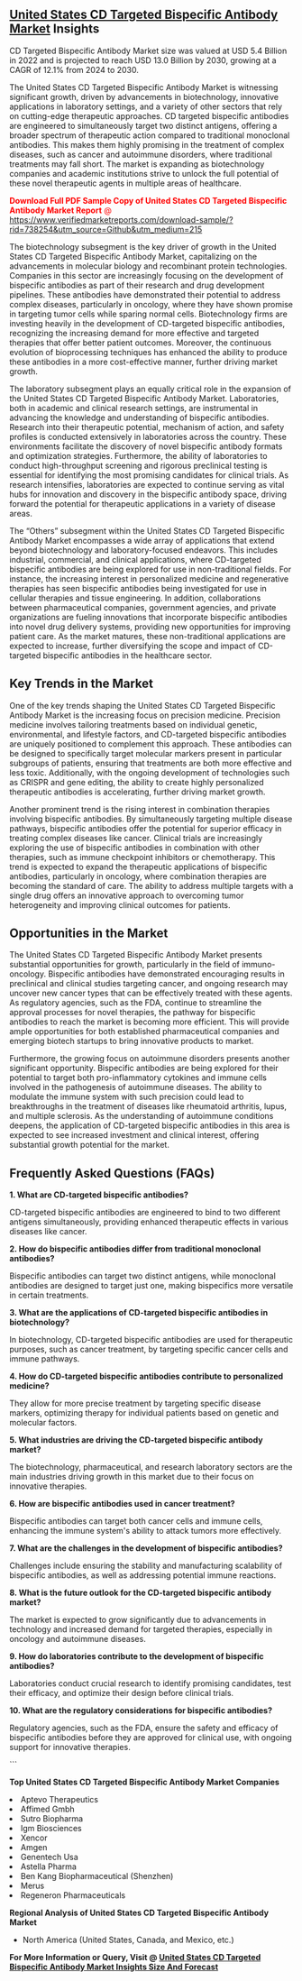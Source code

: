 <h2><a href="https://www.verifiedmarketreports.com/download-sample/?rid=738254&amp;utm_source=Github&amp;utm_medium=215" target="_blank">United States CD Targeted Bispecific Antibody Market</a> Insights</h2><p>CD Targeted Bispecific Antibody Market size was valued at USD 5.4 Billion in 2022 and is projected to reach USD 13.0 Billion by 2030, growing at a CAGR of 12.1% from 2024 to 2030.</p><p><p>The United States CD Targeted Bispecific Antibody Market is witnessing significant growth, driven by advancements in biotechnology, innovative applications in laboratory settings, and a variety of other sectors that rely on cutting-edge therapeutic approaches. CD targeted bispecific antibodies are engineered to simultaneously target two distinct antigens, offering a broader spectrum of therapeutic action compared to traditional monoclonal antibodies. This makes them highly promising in the treatment of complex diseases, such as cancer and autoimmune disorders, where traditional treatments may fall short. The market is expanding as biotechnology companies and academic institutions strive to unlock the full potential of these novel therapeutic agents in multiple areas of healthcare. <p><span class=""><span style="color: #ff0000;"><strong>Download Full PDF Sample Copy of United States CD Targeted Bispecific Antibody Market Report</strong> @ </span><a href="https://www.verifiedmarketreports.com/download-sample/?rid=738254&amp;utm_source=Github&amp;utm_medium=215" target="_blank">https://www.verifiedmarketreports.com/download-sample/?rid=738254&amp;utm_source=Github&amp;utm_medium=215</a></span></p></p><p>The biotechnology subsegment is the key driver of growth in the United States CD Targeted Bispecific Antibody Market, capitalizing on the advancements in molecular biology and recombinant protein technologies. Companies in this sector are increasingly focusing on the development of bispecific antibodies as part of their research and drug development pipelines. These antibodies have demonstrated their potential to address complex diseases, particularly in oncology, where they have shown promise in targeting tumor cells while sparing normal cells. Biotechnology firms are investing heavily in the development of CD-targeted bispecific antibodies, recognizing the increasing demand for more effective and targeted therapies that offer better patient outcomes. Moreover, the continuous evolution of bioprocessing techniques has enhanced the ability to produce these antibodies in a more cost-effective manner, further driving market growth.</p><p>The laboratory subsegment plays an equally critical role in the expansion of the United States CD Targeted Bispecific Antibody Market. Laboratories, both in academic and clinical research settings, are instrumental in advancing the knowledge and understanding of bispecific antibodies. Research into their therapeutic potential, mechanism of action, and safety profiles is conducted extensively in laboratories across the country. These environments facilitate the discovery of novel bispecific antibody formats and optimization strategies. Furthermore, the ability of laboratories to conduct high-throughput screening and rigorous preclinical testing is essential for identifying the most promising candidates for clinical trials. As research intensifies, laboratories are expected to continue serving as vital hubs for innovation and discovery in the bispecific antibody space, driving forward the potential for therapeutic applications in a variety of disease areas.</p><p>The “Others” subsegment within the United States CD Targeted Bispecific Antibody Market encompasses a wide array of applications that extend beyond biotechnology and laboratory-focused endeavors. This includes industrial, commercial, and clinical applications, where CD-targeted bispecific antibodies are being explored for use in non-traditional fields. For instance, the increasing interest in personalized medicine and regenerative therapies has seen bispecific antibodies being investigated for use in cellular therapies and tissue engineering. In addition, collaborations between pharmaceutical companies, government agencies, and private organizations are fueling innovations that incorporate bispecific antibodies into novel drug delivery systems, providing new opportunities for improving patient care. As the market matures, these non-traditional applications are expected to increase, further diversifying the scope and impact of CD-targeted bispecific antibodies in the healthcare sector.</p><h2>Key Trends in the Market</h2><p>One of the key trends shaping the United States CD Targeted Bispecific Antibody Market is the increasing focus on precision medicine. Precision medicine involves tailoring treatments based on individual genetic, environmental, and lifestyle factors, and CD-targeted bispecific antibodies are uniquely positioned to complement this approach. These antibodies can be designed to specifically target molecular markers present in particular subgroups of patients, ensuring that treatments are both more effective and less toxic. Additionally, with the ongoing development of technologies such as CRISPR and gene editing, the ability to create highly personalized therapeutic antibodies is accelerating, further driving market growth.</p><p>Another prominent trend is the rising interest in combination therapies involving bispecific antibodies. By simultaneously targeting multiple disease pathways, bispecific antibodies offer the potential for superior efficacy in treating complex diseases like cancer. Clinical trials are increasingly exploring the use of bispecific antibodies in combination with other therapies, such as immune checkpoint inhibitors or chemotherapy. This trend is expected to expand the therapeutic applications of bispecific antibodies, particularly in oncology, where combination therapies are becoming the standard of care. The ability to address multiple targets with a single drug offers an innovative approach to overcoming tumor heterogeneity and improving clinical outcomes for patients.</p><h2>Opportunities in the Market</h2><p>The United States CD Targeted Bispecific Antibody Market presents substantial opportunities for growth, particularly in the field of immuno-oncology. Bispecific antibodies have demonstrated encouraging results in preclinical and clinical studies targeting cancer, and ongoing research may uncover new cancer types that can be effectively treated with these agents. As regulatory agencies, such as the FDA, continue to streamline the approval processes for novel therapies, the pathway for bispecific antibodies to reach the market is becoming more efficient. This will provide ample opportunities for both established pharmaceutical companies and emerging biotech startups to bring innovative products to market.</p><p>Furthermore, the growing focus on autoimmune disorders presents another significant opportunity. Bispecific antibodies are being explored for their potential to target both pro-inflammatory cytokines and immune cells involved in the pathogenesis of autoimmune diseases. The ability to modulate the immune system with such precision could lead to breakthroughs in the treatment of diseases like rheumatoid arthritis, lupus, and multiple sclerosis. As the understanding of autoimmune conditions deepens, the application of CD-targeted bispecific antibodies in this area is expected to see increased investment and clinical interest, offering substantial growth potential for the market.</p><h2>Frequently Asked Questions (FAQs)</h2><p><b>1. What are CD-targeted bispecific antibodies?</b></p><p>CD-targeted bispecific antibodies are engineered to bind to two different antigens simultaneously, providing enhanced therapeutic effects in various diseases like cancer.</p><p><b>2. How do bispecific antibodies differ from traditional monoclonal antibodies?</b></p><p>Bispecific antibodies can target two distinct antigens, while monoclonal antibodies are designed to target just one, making bispecifics more versatile in certain treatments.</p><p><b>3. What are the applications of CD-targeted bispecific antibodies in biotechnology?</b></p><p>In biotechnology, CD-targeted bispecific antibodies are used for therapeutic purposes, such as cancer treatment, by targeting specific cancer cells and immune pathways.</p><p><b>4. How do CD-targeted bispecific antibodies contribute to personalized medicine?</b></p><p>They allow for more precise treatment by targeting specific disease markers, optimizing therapy for individual patients based on genetic and molecular factors.</p><p><b>5. What industries are driving the CD-targeted bispecific antibody market?</b></p><p>The biotechnology, pharmaceutical, and research laboratory sectors are the main industries driving growth in this market due to their focus on innovative therapies.</p><p><b>6. How are bispecific antibodies used in cancer treatment?</b></p><p>Bispecific antibodies can target both cancer cells and immune cells, enhancing the immune system's ability to attack tumors more effectively.</p><p><b>7. What are the challenges in the development of bispecific antibodies?</b></p><p>Challenges include ensuring the stability and manufacturing scalability of bispecific antibodies, as well as addressing potential immune reactions.</p><p><b>8. What is the future outlook for the CD-targeted bispecific antibody market?</b></p><p>The market is expected to grow significantly due to advancements in technology and increased demand for targeted therapies, especially in oncology and autoimmune diseases.</p><p><b>9. How do laboratories contribute to the development of bispecific antibodies?</b></p><p>Laboratories conduct crucial research to identify promising candidates, test their efficacy, and optimize their design before clinical trials.</p><p><b>10. What are the regulatory considerations for bispecific antibodies?</b></p><p>Regulatory agencies, such as the FDA, ensure the safety and efficacy of bispecific antibodies before they are approved for clinical use, with ongoing support for innovative therapies.</p>```</p><p><strong>Top United States CD Targeted Bispecific Antibody Market Companies</strong></p><div data-test-id=""><p><li>Aptevo Therapeutics</li><li> Affimed Gmbh</li><li> Sutro Biopharma</li><li> Igm Biosciences</li><li> Xencor</li><li> Amgen</li><li> Genentech Usa</li><li> Astella Pharma</li><li> Ben Kang Biopharmaceutical (Shenzhen)</li><li> Merus</li><li> Regeneron Pharmaceuticals</li></p><div><strong>Regional Analysis of&nbsp;United States CD Targeted Bispecific Antibody Market</strong></div><ul><li dir="ltr"><p dir="ltr">North America&nbsp;(United States, Canada, and Mexico, etc.)</p></li></ul><p><strong>For More Information or Query, Visit @&nbsp;</strong><strong><a href="https://www.verifiedmarketreports.com/product/cd-targeted-bispecific-antibody-market/?utm_source=Github&amp;utm_medium=215" target="_blank">United States CD Targeted Bispecific Antibody Market Insights Size And Forecast</a></strong></p></div>
